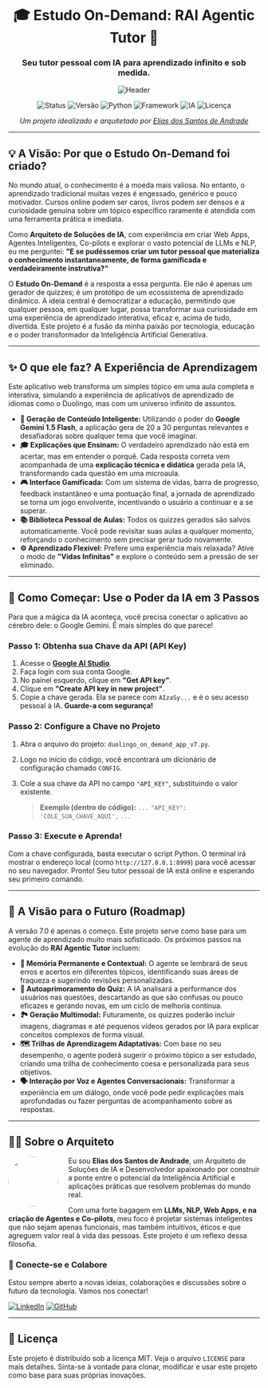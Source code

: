 <div align="center">

# 🎓 Estudo On-Demand: RAI Agentic Tutor 🧠

### Seu tutor pessoal com IA para aprendizado infinito e sob medida.

![Header](https://user-images.githubusercontent.com/1321458/232144342-944a95b3-3a6d-4089-b80c-b3a1a36418a1.png)

</div>

<div align="center">

![Status](https://img.shields.io/badge/status-em%20desenvolvimento%20ativo-green?style=for-the-badge)
![Versão](https://img.shields.io/badge/versão-7.0-blue?style=for-the-badge)
![Python](https://img.shields.io/badge/Python-3.9+-blue?style=for-the-badge&logo=python)
![Framework](https://img.shields.io/badge/Flask-WebApp-black?style=for-the-badge&logo=flask)
![IA](https://img.shields.io/badge/IA-Google%20Gemini-purple?style=for-the-badge&logo=google-gemini)
![Licença](https://img.shields.io/badge/licença-MIT-green?style=for-the-badge)

</div>

<p align="center">
  <em>Um projeto idealizado e arquitetado por <a href="https://www.linkedin.com/in/itilmgf/" target="_blank">Elias dos Santos de Andrade</a></em>
</p>

---

## 💡 A Visão: Por que o Estudo On-Demand foi criado?

No mundo atual, o conhecimento é a moeda mais valiosa. No entanto, o aprendizado tradicional muitas vezes é engessado, genérico e pouco motivador. Cursos online podem ser caros, livros podem ser densos e a curiosidade genuína sobre um tópico específico raramente é atendida com uma ferramenta prática e imediata.

Como **Arquiteto de Soluções de IA**, com experiência em criar Web Apps, Agentes Inteligentes, Co-pilots e explorar o vasto potencial de LLMs e NLP, eu me perguntei: **"E se pudéssemos criar um tutor pessoal que materializa o conhecimento instantaneamente, de forma gamificada e verdadeiramente instrutiva?"**

O **Estudo On-Demand** é a resposta a essa pergunta. Ele não é apenas um gerador de quizzes; é um protótipo de um ecossistema de aprendizado dinâmico. A ideia central é democratizar a educação, permitindo que qualquer pessoa, em qualquer lugar, possa transformar sua curiosidade em uma experiência de aprendizado interativa, eficaz e, acima de tudo, divertida. Este projeto é a fusão da minha paixão por tecnologia, educação e o poder transformador da Inteligência Artificial Generativa.

---

## ✨ O que ele faz? A Experiência de Aprendizagem

Este aplicativo web transforma um simples tópico em uma aula completa e interativa, simulando a experiência de aplicativos de aprendizado de idiomas como o Duolingo, mas com um universo infinito de assuntos.

*   **🧠 Geração de Conteúdo Inteligente:** Utilizando o poder do **Google Gemini 1.5 Flash**, a aplicação gera de 20 a 30 perguntas relevantes e desafiadoras sobre qualquer tema que você imaginar.
*   **🎓 Explicações que Ensinam:** O verdadeiro aprendizado não está em acertar, mas em entender o porquê. Cada resposta correta vem acompanhada de uma **explicação técnica e didática** gerada pela IA, transformando cada questão em uma microaula.
*   **🎮 Interface Gamificada:** Com um sistema de vidas, barra de progresso, feedback instantâneo e uma pontuação final, a jornada de aprendizado se torna um jogo envolvente, incentivando o usuário a continuar e a se superar.
*   **📚 Biblioteca Pessoal de Aulas:** Todos os quizzes gerados são salvos automaticamente. Você pode revisitar suas aulas a qualquer momento, reforçando o conhecimento sem precisar gerar tudo novamente.
*   **⚙️ Aprendizado Flexível:** Prefere uma experiência mais relaxada? Ative o modo de **"Vidas Infinitas"** e explore o conteúdo sem a pressão de ser eliminado.

---

## 🚀 Como Começar: Use o Poder da IA em 3 Passos

Para que a mágica da IA aconteça, você precisa conectar o aplicativo ao cérebro dele: o Google Gemini. É mais simples do que parece!

### Passo 1: Obtenha sua Chave da API (API Key)

1.  Acesse o **[Google AI Studio](https://aistudio.google.com/)**.
2.  Faça login com sua conta Google.
3.  No painel esquerdo, clique em **"Get API key"**.
4.  Clique em **"Create API key in new project"**.
5.  Copie a chave gerada. Ela se parece com `AIzaSy...` e é o seu acesso pessoal à IA. **Guarde-a com segurança!**

### Passo 2: Configure a Chave no Projeto

1.  Abra o arquivo do projeto: `duolingo_on_demand_app_v7.py`.
2.  Logo no início do código, você encontrará um dicionário de configuração chamado `CONFIG`.
3.  Cole a sua chave da API no campo `"API_KEY"`, substituindo o valor existente.

    > **Exemplo (dentro do código):**
    > `...`
    > `"API_KEY": 'COLE_SUA_CHAVE_AQUI',`
    > `...`

### Passo 3: Execute e Aprenda!

Com a chave configurada, basta executar o script Python. O terminal irá mostrar o endereço local (como `http://127.0.0.1:8999`) para você acessar no seu navegador. Pronto! Seu tutor pessoal de IA está online e esperando seu primeiro comando.

---

## 🔮 A Visão para o Futuro (Roadmap)

A versão 7.0 é apenas o começo. Este projeto serve como base para um agente de aprendizado muito mais sofisticado. Os próximos passos na evolução do **RAI Agentic Tutor** incluem:

*   **🧠 Memória Permanente e Contextual:** O agente se lembrará de seus erros e acertos em diferentes tópicos, identificando suas áreas de fraqueza e sugerindo revisões personalizadas.
*   **🤖 Autoaprimoramento do Quiz:** A IA analisará a performance dos usuários nas questões, descartando as que são confusas ou pouco eficazes e gerando novas, em um ciclo de melhoria contínua.
*   **🏞️ Geração Multimodal:** Futuramente, os quizzes poderão incluir imagens, diagramas e até pequenos vídeos gerados por IA para explicar conceitos complexos de forma visual.
*   **🗺️ Trilhas de Aprendizagem Adaptativas:** Com base no seu desempenho, o agente poderá sugerir o próximo tópico a ser estudado, criando uma trilha de conhecimento coesa e personalizada para seus objetivos.
*   **🗣️ Interação por Voz e Agentes Conversacionais:** Transformar a experiência em um diálogo, onde você pode pedir explicações mais aprofundadas ou fazer perguntas de acompanhamento sobre as respostas.

---

## 👨‍💻 Sobre o Arquiteto

<img src="https://avatars.githubusercontent.com/u/7990529?v=4" width="100" align="left" style="margin-right: 20px; border-radius: 50%;">

Eu sou **Elias dos Santos de Andrade**, um Arquiteto de Soluções de IA e Desenvolvedor apaixonado por construir a ponte entre o potencial da Inteligência Artificial e aplicações práticas que resolvem problemas do mundo real.

Com uma forte bagagem em **LLMs, NLP, Web Apps, e na criação de Agentes e Co-pilots**, meu foco é projetar sistemas inteligentes que não sejam apenas funcionais, mas também intuitivos, éticos e que agreguem valor real à vida das pessoas. Este projeto é um reflexo dessa filosofia.

### 🔗 Conecte-se e Colabore

Estou sempre aberto a novas ideias, colaborações e discussões sobre o futuro da tecnologia. Vamos nos conectar!

[![LinkedIn](https://img.shields.io/badge/LinkedIn-Elias%20Andrade-0A66C2?style=for-the-badge&logo=linkedin)](https://www.linkedin.com/in/itilmgf/)
[![GitHub](https://img.shields.io/badge/GitHub-chaos4455-181717?style=for-the-badge&logo=github)](https://github.com/chaos4455)

---

## 📜 Licença

Este projeto é distribuído sob a licença MIT. Veja o arquivo `LICENSE` para mais detalhes. Sinta-se à vontade para clonar, modificar e usar este projeto como base para suas próprias inovações.
